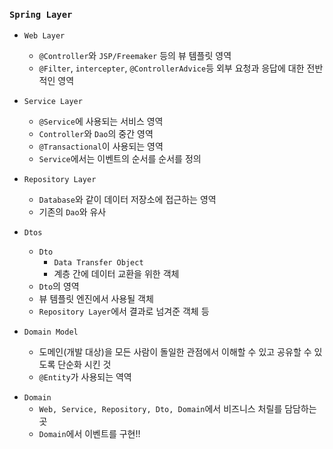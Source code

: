 ### `Spring Layer`

- `Web Layer`
    + `@Controller`와 `JSP/Freemaker` 등의 뷰 템플릿 영역
    + `@Filter`, `intercepter`, `@ControllerAdvice`등 외부 요청과 응답에 대한 전반적인 영역

- `Service Layer`
    + `@Service`에 사용되는 서비스 영역
    + `Controller`와 `Dao`의 중간 영역
    + `@Transactional`이 사용되는 영역
    + `Service`에서는 이벤트의 순서를 순서를 정의

- `Repository Layer`
    + `Database`와 같이 데이터 저장소에 접근하는 영역
    +  기존의 `Dao`와 유사

- `Dtos`
    + `Dto`
        * `Data Transfer Object`
        * 계층 간에 데이터 교환을 위한 객체
    + `Dto`의 영역
    + 뷰 템플릿 엔진에서 사용될 객체
    + `Repository Layer`에서 결과로 넘겨준 객체 등

- `Domain Model`
    + 도메인(개발 대상)을 모든 사람이 돌일한 관점에서 이해할 수 있고 공유할 수 있도록 단순화 시킨 것
    + `@Entity`가 사용되는 역역

+ `Domain`
    + `Web, Service, Repository, Dto, Domain`에서 비즈니스 처릴를 담담하는 곳
    + `Domain`에서 이벤트를 구현!!